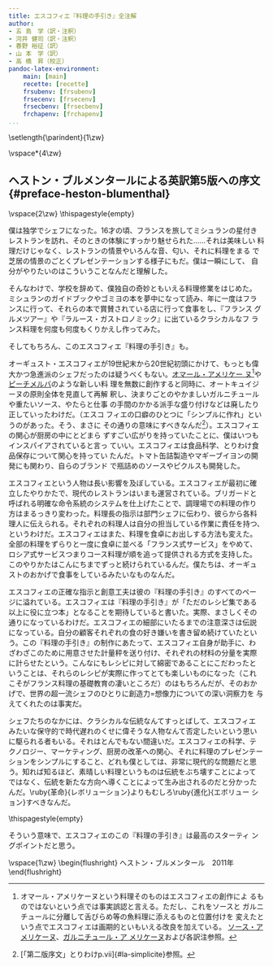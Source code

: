 ```yaml
---
title: エスコフィエ『料理の手引き』全注解
author:
- 五 島　学（訳・注釈）
- 河井 健司（訳・注釈）
- 春野 裕征（訳）
- 山 本　学（訳）
- 高 橋　昇（校正）
pandoc-latex-environment:
    main: [main]
    recette: [recette]
    frsubenv: [frsubenv]
    frsecenv: [frsecenv]
    frsecbenv: [frsecbenv]
    frchapenv: [frchapenv]
...
```






\setlength{\parindent}{1\zw}


\vspace*{4\zw}

<div class="main">

## ヘストン・ブルメンタールによる英訳第5版への序文 {#preface-heston-blumenthal}

\vspace{2\zw}
\thispagestyle{empty}

僕は独学でシェフになった。16才の頃、フランスを旅してミシュランの星付き
レストランを訪れ、そのときの体験にすっかり魅せられた……それは美味しい
料理だけじゃなく、レストランの情景やいろんな音、匂い、それに料理をまる
で芝居の情景のごとくプレゼンテーションする様子にもだ。僕は一瞬にして、
自分がやりたいのはこういうことなんだと理解した。

そんなわけで、学校を辞めて、僕独自の奇妙ともいえる料理修業をはじめた。
ミシュランのガイドブックやゴミヨの本を夢中になって読み、年に一度はフラ
ンスに行って、それらの本で賞賛されている店に行って食事をし、『フランス
グルメツアー』や『ラルース・ガストロノミック』に出ているクラシカルなフ
ランス料理を何度も何度もくりかえし作ってみた。

そしてもちろん、このエスコフィエ『料理の手引き』も。

オーギュスト・エスコフィエが19世紀末から20世紀初頭にかけて、もっとも偉
大かつ急進派のシェフだったのは疑うべくもない。[オマール・アメリケー
ヌ](#homard-americaine)[^1]や[ピーチメルバ](#peches-melba)のような新しい料
理を無数に創作すると同時に、オートキュイジーヌの原則全体を見直して再解
釈し、決まりごとのやかましいガルニチュールや重たいソース、やたらと仕事
の手間のかかる派手な盛り付けなどは廃したり正していったわけだ。（エスコ
フィエの口癖のひとつに「シンプルに作れ」というのがあった。そう、まさに
その通りの意味にすべきなんだ[^2]）。エスコフィエの関心が厨房の中にとどまら
ずすごい広がりを持っていたことに、僕はいつもインスパイアされていると言っ
ていい。エスコフィエは食品科学、とりわけ食品保存について関心を持ってい
たんだ。トマト缶詰製造やマギーブイヨンの開発にも関わり、自らのブランド
で瓶詰めのソースやピクルスも開発した。

エスコフィエという人物は長い影響を及ぼしている。エスコフィエが最初に確
立したやりかたで、現代のレストランはいまも運営されている。ブリガードと
呼ばれる明確な命令系統のシステムを仕上げたことで、調理場での料理の作り
方はまるっきり変わった。料理長の指示は部門シェフに伝わり、彼らから各料
理人に伝えられる。それぞれの料理人は自分の担当している作業に責任を持つ、
というわけだ。エスコフィエはまた、料理を食卓にお出しする方法も変えた。
全部の料理をずらりと一度に食卓に並べる「フランス式サービス」をやめて、
ロシア式サービスつまりコース料理が順を追って提供される方式を支持した。
このやりかたはこんにちまでずっと続けられているんだ。僕たちは、オーギュ
ストのおかげで食事をしているみたいなものなんだ。

エスコフィエの正確な指示と創意工夫は彼の『料理の手引き』のすべてのペー
ジに溢れている。エスコフィエは『料理の手引き』が「ただのレシピ集である
以上に役に立つ本」となることを期待していると書いた。実際、まさしくその
通りになっているわけだ。エスコフィエの細部にいたるまでの注意深さは伝説
になっている。自分の顧客それぞれの食の好き嫌いを書き留め続けていたとい
う。この『料理の手引き』の制作にあたって、エスコフィエ自身が助手に、わ
ざわざこのために用意させた計量秤を送り付け、それぞれの材料の分量を実際
に計らせたという。こんなにもレシピに対して綿密であることにこだわったと
いうことは、それらのレシピが実際に作ってとても楽しいものになった（これ
こそがフランス料理の基礎教育の凄いところだ）のはもちろんだが、そのおか
げで、世界の超一流シェフのひとりに創造力=想像力についての深い洞察力を
与えてくれたのは事実だ。

シェフたちのなかには、クラシカルな伝統なんてすっとばして、エスコフィエ
みたいな保守的で時代遅れのくせに偉そうな人物なんて否定したいという思い
に駆られる者もいる。それはとんでもない間違いだ。エスコフィエの科学、テ
クノロジー、マーケティング、厨房の改革への関心、それに料理のプレゼンテー
ションをシンプルにすること、どれも僕としては、非常に現代的な問題だと思
う。知れば知るほど、素晴しい料理というものは伝統をぶち壊すことによって
ではなく、伝統を新たな方向へ導くことによって生み出されるのだと分かった
んだ。\ruby{革命}{レボリューション}よりもむしろ\ruby{進化}{エボリュー
ション}すべきなんだ。

\thispagestyle{empty}

そういう意味で、エスコフィエのこの『料理の手引き』は最高のスターティ
ングポイントだと思う。

\vspace{1\zw}
\begin{flushright}
ヘストン・ブルメンタール　2011年
\end{flushright}



[^1]: オマール・アメリケーヌという料理そのものはエスコフィエの創作によ
    るものではないという点では事実誤認と言える。ただし、これをソースと
    ガルニチュールに分離して舌びらめ等の魚料理に添えるものと位置付けを
    変えたという点でエスコフィエは画期的といもいえる改良を加えている。
    [ソース・アメリケーヌ](#sauce-americaine)、[ガルニチュール・ア
    メリケーヌ](#garniture-americaine)および各訳注参照。

[^2]: [「第二版序文」とりわけp.vii]{#la-simplicite}参照。

</div>
